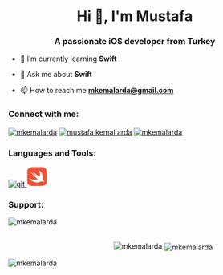 <h1 align="center">Hi 👋, I'm Mustafa</h1>
<h3 align="center">A passionate iOS developer from Turkey</h3>

- 🌱 I’m currently learning **Swift**

- 💬 Ask me about **Swift**

- 📫 How to reach me **mkemalarda@gmail.com**

<h3 align="left">Connect with me:</h3>
<p align="left">
<a href="https://twitter.com/mkemalarda" target="blank"><img align="center" src="https://raw.githubusercontent.com/rahuldkjain/github-profile-readme-generator/master/src/images/icons/Social/twitter.svg" alt="mkemalarda" height="30" width="40" /></a>
<a href="https://linkedin.com/in/mustafa kemal arda" target="blank"><img align="center" src="https://raw.githubusercontent.com/rahuldkjain/github-profile-readme-generator/master/src/images/icons/Social/linked-in-alt.svg" alt="mustafa kemal arda" height="30" width="40" /></a>
<a href="https://instagram.com/mkemalarda" target="blank"><img align="center" src="https://raw.githubusercontent.com/rahuldkjain/github-profile-readme-generator/master/src/images/icons/Social/instagram.svg" alt="mkemalarda" height="30" width="40" /></a>
</p>

<h3 align="left">Languages and Tools:</h3>
<p align="left"> <a href="https://git-scm.com/" target="_blank" rel="noreferrer"> <img src="https://www.vectorlogo.zone/logos/git-scm/git-scm-icon.svg" alt="git" width="40" height="40"/> </a> <a href="https://developer.apple.com/swift/" target="_blank" rel="noreferrer"> <img src="https://raw.githubusercontent.com/devicons/devicon/master/icons/swift/swift-original.svg" alt="swift" width="40" height="40"/> </a> </p>

<h3 align="left">Support:</h3>
<p><a href="https://www.buymeacoffee.com/mkemalarda"> <img align="left" src="https://cdn.buymeacoffee.com/buttons/v2/default-yellow.png" height="50" width="210" alt="mkemalarda" /></a></p><br><br>

<p><img align="left" src="https://github-readme-stats.vercel.app/api/top-langs?username=mkemalarda&show_icons=true&locale=en&layout=compact" alt="mkemalarda" /></p>

<p>&nbsp;<img align="center" src="https://github-readme-stats.vercel.app/api?username=mkemalarda&show_icons=true&locale=en" alt="mkemalarda" /></p>

<p><img align="center" src="https://github-readme-streak-stats.herokuapp.com/?user=mkemalarda&" alt="mkemalarda" /></p>
